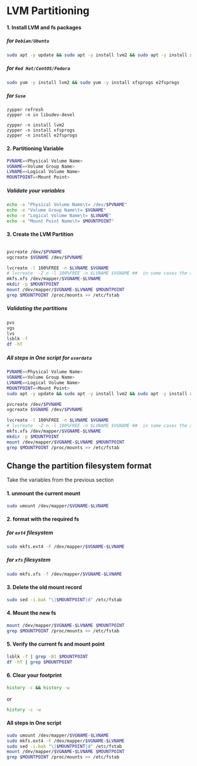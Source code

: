# LVM Partitioning

#### 1. Install LVM and fs packages 

##### for `Debian/Ubuntu`
```bash
sudo apt -y update && sudo apt -y install lvm2 && sudo apt -y install xfsprogs e2fsprogs

```
##### for `Red Hat/CentOS/Fedora`
```bash
sudo yum -y install lvm2 && sudo yum -y install xfsprogs e2fsprogs
```

##### for `Suse`
```
zypper refresh
zypper -n in libudev-devel

zypper -n install lvm2
zypper -n install xfsprogs
zypper -n install e2fsprogs
```



<!-- ## Partitioning Variables

```bash
PVNAME=
```
```bash
VGNAME=
```
```bash
LVNAME=
```
```bash
MOUNTPOINT=
``` -->

#### 2. Partitioning Variable
```bash
PVNAME=<Physical Volume Name>
VGNAME=<Volume Group Name>
LVNAME=<Logical Volume Name>
MOUNTPOINT=<Mount Point>
```

##### Validate your variables

```bash
echo -e "Physical Volume Name\t= /dev/$PVNAME"
echo -e "Volume Group Name\t= $VGNAME"
echo -e "Logical Volume Name\t= $LVNAME"
echo -e "Mount Point Name\t= $MOUNTPOINT"
```

#### 3. Create the LVM Partition
```bash

pvcreate /dev/$PVNAME
vgcreate $VGNAME /dev/$PVNAME

lvcreate -l 100%FREE -n $LVNAME $VGNAME
# lvcreate  -Z n -l 100%FREE -n $LVNAME $VGNAME ##  in some cases the argument `-Z n` is required
mkfs.xfs /dev/mapper/$VGNAME-$LVNAME
mkdir -p $MOUNTPOINT
mount /dev/mapper/$VGNAME-$LVNAME $MOUNTPOINT
grep $MOUNTPOINT /proc/mounts >> /etc/fstab

```
##### Validating the partitions

```bash
pvs
vgs
lvs
lsblk -f
df -hT
```

##### All steps in One script for `userdata`

```bash
PVNAME=<Physical Volume Name>
VGNAME=<Volume Group Name>
LVNAME=<Logical Volume Name>
MOUNTPOINT=<Mount Point>
sudo apt -y update && sudo apt -y install lvm2 && sudo apt -y install xfsprogs e2fsprogs

pvcreate /dev/$PVNAME
vgcreate $VGNAME /dev/$PVNAME

lvcreate -l 100%FREE -n $LVNAME $VGNAME
# lvcreate  -Z n -l 100%FREE -n $LVNAME $VGNAME ##  in some cases the argument `-Z n` is required
mkfs.xfs /dev/mapper/$VGNAME-$LVNAME
mkdir -p $MOUNTPOINT
mount /dev/mapper/$VGNAME-$LVNAME $MOUNTPOINT
grep $MOUNTPOINT /proc/mounts >> /etc/fstab
```
<!-- 
```bash

apt -y update && apt -y install lvm2 && apt -y install xfsprogs 

pvcreate /dev/vdb
vgcreate vg_fidelis /dev/vdb

lvcreate -l 100%FREE -n lv_opt vg_fidelis
mkfs.xfs /dev/mapper/vg_fidelis-lv_opt
mkdir -p /opt/fidelis_endpoint
mount /dev/mapper/vg_fidelis-lv_opt /opt/fidelis_endpoint
grep /opt/fidelis_endpoint /proc/mounts >> /etc/fstab

``` -->



## Change the partition filesystem format

Take the variables from the previous section
#### 1. unmount the current mount
```bash
sudo umount /dev/mapper/$VGNAME-$LVNAME
```

#### 2. format with the required fs

##### for `ext4` filesystem
```bash
sudo mkfs.ext4 -F /dev/mapper/$VGNAME-$LVNAME
```
##### for `xfs` filesystem
```bash
sudo mkfs.xfs -f /dev/mapper/$VGNAME-$LVNAME
```
#### 3. Delete the old mount record
```bash
sudo sed -i.bak "\|$MOUNTPOINT|d" /etc/fstab  
```

#### 4. Mount the new fs
```bash
mount /dev/mapper/$VGNAME-$LVNAME $MOUNTPOINT 
grep $MOUNTPOINT /proc/mounts >> /etc/fstab
```
#### 5. Verify the current fs and mount point
```bash
lsblk -f | grep -B1 $MOUNTPOINT
df -hT | grep $MOUNTPOINT

```

<!-- # sudo mkfs -t ext4 /dev/mapper/$VGNAME-$LVNAME -->

####  6. Clear your footprint
```bash
history -c && history -w
```
or
```bash
history -c -w
```

#### All steps in One script

```bash
sudo umount /dev/mapper/$VGNAME-$LVNAME
sudo mkfs.ext4 -F /dev/mapper/$VGNAME-$LVNAME
sudo sed -i.bak "\|$MOUNTPOINT|d" /etc/fstab
mount /dev/mapper/$VGNAME-$LVNAME $MOUNTPOINT 
grep $MOUNTPOINT /proc/mounts >> /etc/fstab
```
